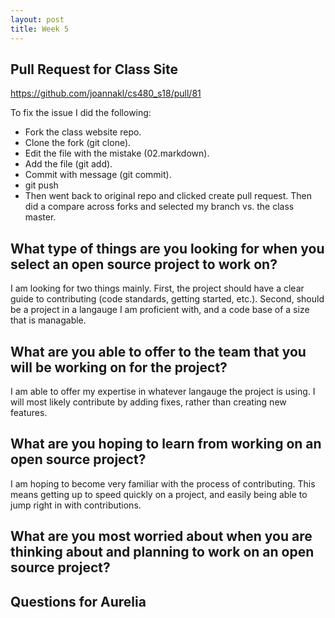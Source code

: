 ```yaml
---
layout: post
title: Week 5
---
```


## Pull Request for Class Site
https://github.com/joannakl/cs480_s18/pull/81

To fix the issue I did the following:
* Fork the class website repo.
* Clone the fork (git clone).
* Edit the file with the mistake (02.markdown).
* Add the file (git add).
* Commit with message (git commit).
* git push
* Then went back to original repo and clicked create pull request. Then did a compare across forks and selected my branch vs. the class master.
## What type of things are you looking for when you select an open source  project to work on?
I am looking for two things mainly. First, the project should have a clear guide to contributing (code standards, getting started, etc.). Second, should be a project in a langauge I am proficient with, and a code base of a size that is managable.

## What are you able to offer to the team that you will be working on for the project?
I am able to offer my expertise in whatever langauge the project is using. I will most likely contribute by adding fixes, rather than creating new features.

## What are you hoping to learn from working on an open source project?
I am hoping to become very familiar with the process of contributing. This means getting up to speed quickly on a project, and easily being able to jump right in with contributions.

## What are you most worried about when you are thinking about and planning  to work on an open source project? 

## Questions for Aurelia
